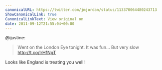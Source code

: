 ```yaml
---
canonicalURL: https://twitter.com/jmjordan/status/113370064480243713
ShowCanonicalLink: true
CanonicalLinkText: View original on
date: 2011-09-12T21:55:04+00:00
---
```

@ijustine:

> Went on the London Eye tonight. It was fun... But very slow http://t.co/IrH1NgT

Looks like England is treating you well!